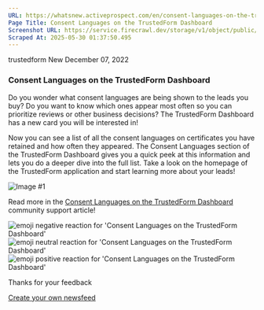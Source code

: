 ```yaml
---
URL: https://whatsnew.activeprospect.com/en/consent-languages-on-the-trustedform-dashboard
Page Title: Consent Languages on the TrustedForm Dashboard
Screenshot URL: https://service.firecrawl.dev/storage/v1/object/public/media/screenshot-6cd0f438-aae7-481d-80b7-7335c52f7e4e.png
Scraped At: 2025-05-30 01:37:50.495
---
```


trustedform
New
December 07, 2022

### Consent Languages on the TrustedForm Dashboard

Do you wonder what consent languages are being shown to the leads you buy? Do you want to know which ones appear most often so you can prioritize reviews or other business decisions? The TrustedForm Dashboard has a new card you will be interested in!

Now you can see a list of all the consent languages on certificates you have retained and how often they appeared. The Consent Languages section of the TrustedForm Dashboard gives you a quick peek at this information and lets you do a deeper dive into the full list. Take a look on the homepage of the TrustedForm application and start learning more about your leads!

![Image #1](https://app.getbeamer.com/pictures?id=273365-ERfvv70X77-9DHTvv73vv73vv71mdTsAP--_ve-_ve-_vUjvv70DKe-_ve-_ve-_vR1hd--_ve-_vWjvv70.&v=4)

Read more in the [Consent Languages on the TrustedForm Dashboard](https://community.activeprospect.com/posts/4885866-consent-languages-on-the-trustedform-dashboard) community support article!

![emoji negative reaction for 'Consent Languages on the TrustedForm Dashboard'](https://app.getbeamer.com/images/emojiNeg.svg)![emoji neutral reaction for 'Consent Languages on the TrustedForm Dashboard'](https://app.getbeamer.com/images/emojiNeut.svg)![emoji positive reaction for 'Consent Languages on the TrustedForm Dashboard'](https://app.getbeamer.com/images/emojiPos.svg)

Thanks for your feedback

[Create your own newsfeed](https://www.getbeamer.com/?ref=watermark_MErKJCnu12412_public&company=ActiveProspect&watermarkRef=create&utm_term=MErKJCnu12412&utm_content=ActiveProspect&utm_source=standalone&utm_medium=footer&utm_campaign=create)
